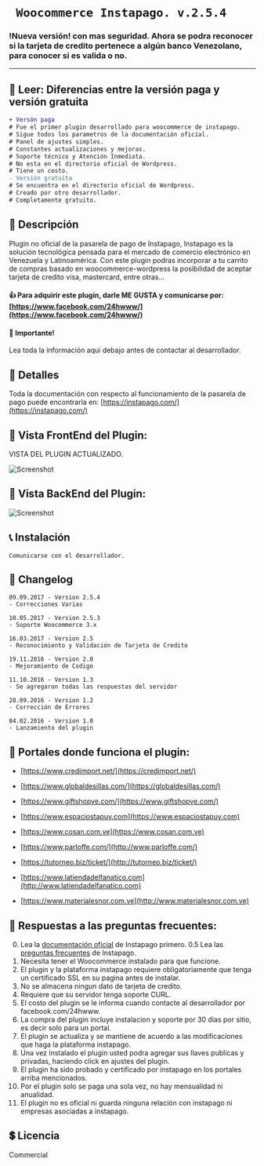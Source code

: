 # ``` Woocommerce Instapago. v.2.5.4```
### !Nueva versión! con mas seguridad. Ahora se podra reconocer si la tarjeta de credito pertenece a algún banco Venezolano, para conocer si es valida o no.

---

## &#x1F4D8; Leer: Diferencias entre la versión paga y versión gratuita 
```diff
+ Versón paga
# Fue el primer plugin desarrollado para woocommerce de instapago.
# Sigue todos los parametros de la documentación oficial.
# Panel de ajustes simples. 
# Constantes actualizaciones y mejoras.
# Soporte técnico y Atención Inmediata.
# No esta en el directorio oficial de Wordpress.
# Tiene un costo.
- Versión gratuita
# Se encuentra en el directorio oficial de Wordpress.
# Creado por otro desarrollador.
# Completamente gratuito.
```

## &#x1F4E2; Descripción

Plugin no oficial de la pasarela de pago de Instapago, Instapago es la solución tecnológica pensada para el mercado de comercio electrónico en Venezuela y Latinoamérica. Con este plugin podras incorporar a tu carrito de compras basado en woocommerce-wordpress la posibilidad de aceptar tarjeta de credito visa, mastercard, entre otras... 

#### &#x1F44D; Para adquirir este plugin, darle ME GUSTA y comunicarse por: [https://www.facebook.com/24hwww/](https://www.facebook.com/24hwww/)

#### &#x1F425; Importante!
Lea toda la información aqui debajo antes de contactar al desarrollador.

## &#x1F3E1; Detalles

Toda la documentación con respecto al funcionamiento de la pasarela de pago puede encontrarla en:
[https://instapago.com/](https://instapago.com/)

## &#x1F476; Vista FrontEnd del Plugin:

VISTA DEL PLUGIN ACTUALIZADO.

![Screenshot](http://i.imgur.com/YS2kS71.gif "Fronted Instapago")

## &#x1F474; Vista BackEnd del Plugin:

![Screenshot](http://i.imgur.com/cqGDV23.png "Backend Instapago")

## &#x1F4DE; Instalación


    Comunicarse con el desarrollador.


## &#x1F4DD; Changelog

```
09.09.2017 - Version 2.5.4
- Correcciones Varias

10.05.2017 - Version 2.5.3
- Soporte Woocommerce 3.x

16.03.2017 - Version 2.5
- Reconocimiento y Validación de Tarjeta de Credito

19.11.2016 - Version 2.0
- Mejoramiento de Codigo

11.10.2016 - Version 1.3
- Se agregaron todas las respuestas del servidor

28.09.2016 - Version 1.2
- Corrección de Errores

04.02.2016 - Version 1.0
- Lanzamiento del plugin
```

## &#x1F4BC; Portales donde funciona el plugin:

* [https://www.credimport.net/](https://credimport.net/)

* [https://www.globaldesillas.com/](https://globaldesillas.com/)

* [https://www.giftshopve.com/](https://www.giftshopve.com/)
 
* [https://www.espaciostapuy.com](https://www.espaciostapuy.com)

* [https://www.cosan.com.ve](https://www.cosan.com.ve)

* [https://www.parloffe.com/](http://www.parloffe.com/)

* [https://tutorneo.biz/ticket/](http://tutorneo.biz/ticket/)

* [https://www.latiendadelfanatico.com](http://www.latiendadelfanatico.com)

* [https://www.materialesnor.com.ve](http://www.materialesnor.com.ve)

## &#x1F33C; Respuestas a las preguntas frecuentes:

0. Lea la [documentación oficial](https://instapago.com/wp-content/uploads/2016/02/Guia-Integracion-API-Instapago-1.6.pdf) de Instapago primero.
0.5 Lea las [preguntas frecuentes](https://instapago.com/preguntas-frecuentes/) de Instapago.
1. Necesita tener el Woocommerce instalado para que funcione.
2. El plugin y la plataforma instapago requiere obligatoriamente que tenga un certificado SSL en su pagina antes de instalar.
3. No se almacena ningun dato de tarjeta de credito.
4. Requiere que su servidor tenga soporte CURL.
5. El costo del plugin se le informa cuando contacte al desarrollador por facebook.com/24hwww.
6. La compra del plugin incluye instalacion y soporte por 30 dias por sitio, es decir solo para un portal.
7. El plugin se actualiza y se mantiene de acuerdo a las modificaciones que haga la plataforma instapago.
8. Una vez instalado el plugin usted podra agregar sus llaves publicas y privadas, haciendo click en ajustes del plugin.
9. El plugin ha sido probado y certificado por instapago en los portales arriba mencionados.
10. Por el plugin solo se paga una sola vez, no hay mensualidad ni anualidad.
11. El plugin no es oficial ni guarda ninguna relación con instapago ni empresas asociadas a instapago.

## &#x1F4B2; Licencia 
Commercial
